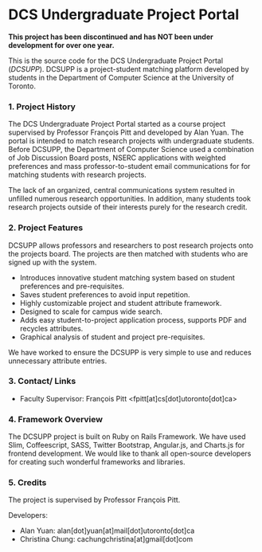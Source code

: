 # DCS Undergraduate Project Portal

**This project has been discontinued and has NOT been under development for over one year.**

This is the source code for the DCS Undergraduate Project Portal (_DCSUPP_). 
DCSUPP is a project-student matching platform developed by students in the 
Department of Computer Science at the University of Toronto.

### 1. Project History

The DCS Undergraduate Project Portal started as a course project supervised 
by Professor François Pitt and developed by Alan Yuan. The portal is intended 
to match research projects with undergraduate students. Before DCSUPP, the 
Department of Computer Science used a combination of Job Discussion 
Board posts, NSERC applications with weighted preferences and mass professor-to-student email communications for for matching students with research projects.

The lack of an organized, central communications system resulted in unfilled numerous research 
opportunities. In addition, many students 
took research projects outside of their interests purely for the research 
credit.

### 2. Project Features

DCSUPP allows professors and researchers to post research projects onto the 
projects board. The projects are then matched with students who are signed up 
with the system.

* Introduces innovative student matching system based on student preferences 
  and pre-requisites.
* Saves student preferences to avoid input repetition.
* Highly customizable project and student attribute framework.
* Designed to scale for campus wide search.
* Adds easy student-to-project application process, supports PDF and recycles 
  attributes.
* Graphical analysis of student and project pre-requisites.

We have worked to ensure the DCSUPP is very simple to use and reduces 
unnecessary attribute entries.

### 3. Contact/ Links

* Faculty Supervisor: François Pitt <fpitt[at]cs[dot]utoronto[dot]ca>


### 4. Framework Overview

The DCSUPP project is built on Ruby on Rails Framework. We have used Slim, 
Coffeescript, SASS, Twitter Bootstrap, Angular.js, and Charts.js for frontend 
development. We would like to thank all open-source developers for creating 
such wonderful frameworks and libraries.

### 5. Credits

The project is supervised by Professor François Pitt.

Developers:
* Alan Yuan: alan[dot]yuan[at]mail[dot]utoronto[dot]ca
* Christina Chung: cachungchristina[at]gmail[dot]com
